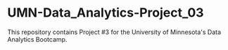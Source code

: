 # UMN-Data_Analytics-Project_03
This repository contains Project #3 for the University of Minnesota's Data Analytics Bootcamp.
